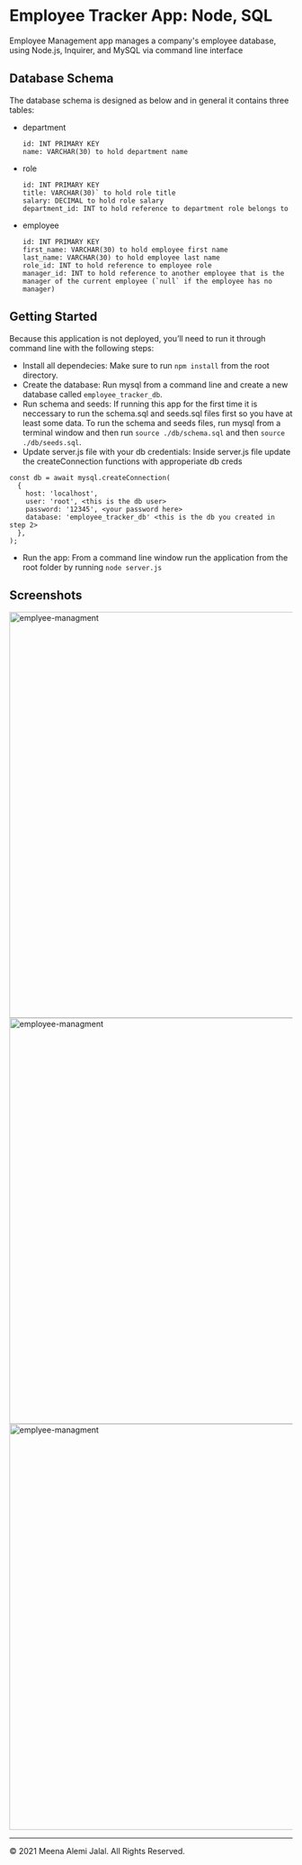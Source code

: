 # Employee Tracker App: Node, SQL
Employee Management app manages a company's employee database, using Node.js, Inquirer, and MySQL via command line interface

## Database Schema
The database schema is designed as below and in general it contains three tables:

* department
  ```
  id: INT PRIMARY KEY
  name: VARCHAR(30) to hold department name
  ```
* role
  ```
  id: INT PRIMARY KEY
  title: VARCHAR(30)` to hold role title
  salary: DECIMAL to hold role salary
  department_id: INT to hold reference to department role belongs to
  ```
* employee
  ```
  id: INT PRIMARY KEY
  first_name: VARCHAR(30) to hold employee first name
  last_name: VARCHAR(30) to hold employee last name
  role_id: INT to hold reference to employee role
  manager_id: INT to hold reference to another employee that is the manager of the current employee (`null` if the employee has no manager)
  ```

## Getting Started
Because this application is not deployed, you’ll need to run it through command line with the following steps:
* Install all dependecies: 
Make sure to run `npm install` from the root directory.
* Create the database: 
Run mysql from a command line and create a new database called `employee_tracker_db`.
* Run schema and seeds: 
If running this app for the first time it is neccessary to run the schema.sql and seeds.sql files first so you have at least some data.
To run the schema and seeds files, run mysql from a terminal window and then run `source ./db/schema.sql` and then `source ./db/seeds.sql`.
* Update server.js file with your db credentials: 
Inside server.js file update the createConnection functions with approperiate db creds
```
const db = await mysql.createConnection(
  {
    host: 'localhost',
    user: 'root', <this is the db user>
    password: '12345', <your password here>
    database: 'employee_tracker_db' <this is the db you created in step 2>
  },
);
```
* Run the app: 
From a command line window run the application from the root folder by running `node server.js`

## Screenshots
<img width="721" alt="emplyee-managment" src="https://user-images.githubusercontent.com/91281668/147393840-1c84f3e7-b46a-4f19-b71f-6005449a8825.png">

<img width="721" alt="employee-managment" src="https://user-images.githubusercontent.com/91281668/147393842-c976cc00-22d9-44cb-bd6f-0252e8a5925e.png">

<img width="721" alt="emplyee-managment" src="https://user-images.githubusercontent.com/91281668/147393843-249018c8-9ca0-4eac-b2c5-998668712afb.png">


- - -
© 2021 Meena Alemi Jalal. All Rights Reserved.
